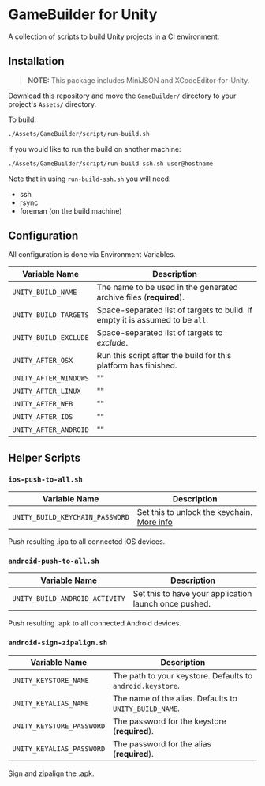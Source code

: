 # GameBuilder for Unity

A collection of scripts to build Unity projects in a CI environment.

## Installation

> **NOTE:** This package includes MiniJSON and XCodeEditor-for-Unity.

Download this repository and move the `GameBuilder/` directory to
your project's `Assets/` directory.

To build:

```bash
./Assets/GameBuilder/script/run-build.sh
```

If you would like to run the build on another machine:

```bash
./Assets/GameBuilder/script/run-build-ssh.sh user@hostname
```

Note that in using `run-build-ssh.sh` you will need:

- ssh
- rsync
- foreman (on the build machine)

## Configuration

All configuration is done via Environment Variables.

Variable Name | Description
--------------|------------
`UNITY_BUILD_NAME` | The name to be used in the generated archive files (**required**).
`UNITY_BUILD_TARGETS` | Space-separated list of targets to build. If empty it is assumed to be `all`.
`UNITY_BUILD_EXCLUDE` | Space-separated list of targets to *exclude*.
`UNITY_AFTER_OSX` | Run this script after the build for this platform has finished.
`UNITY_AFTER_WINDOWS` | ""
`UNITY_AFTER_LINUX` | ""
`UNITY_AFTER_WEB` | ""
`UNITY_AFTER_IOS` | ""
`UNITY_AFTER_ANDROID` | ""

## Helper Scripts

### `ios-push-to-all.sh`

Variable Name | Description
--------------|------------
`UNITY_BUILD_KEYCHAIN_PASSWORD` | Set this to unlock the keychain. [More info](http://stackoverflow.com/questions/20205162/user-interaction-is-not-allowed-trying-to-sign-an-osx-app-using-codesign)

Push resulting .ipa to all connected iOS devices.

### `android-push-to-all.sh`

Variable Name | Description
--------------|------------
`UNITY_BUILD_ANDROID_ACTIVITY` | Set this to have your application launch once pushed.

Push resulting .apk to all connected Android devices.

### `android-sign-zipalign.sh`

Variable Name | Description
--------------|------------
`UNITY_KEYSTORE_NAME` | The path to your keystore. Defaults to `android.keystore`.
`UNITY_KEYALIAS_NAME` | The name of the alias. Defaults to `UNITY_BUILD_NAME`.
`UNITY_KEYSTORE_PASSWORD` | The password for the keystore (**required**).
`UNITY_KEYALIAS_PASSWORD` | The password for the alias (**required**).

Sign and zipalign the .apk.
